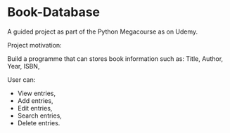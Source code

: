 # Book-Database

A guided project as part of the Python Megacourse as on Udemy. 

Project motivation:

Build a programme that can stores book information such as:
Title, Author, Year, ISBN, 

User can:

- View entries,
- Add entries,
- Edit entries,
- Search entries,
- Delete entries.
